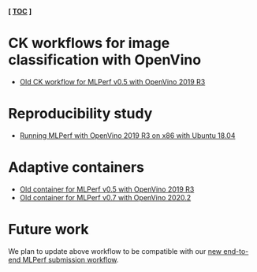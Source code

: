 ﻿**[ [TOC](../README.md) ]**

# CK workflows for image classification with OpenVino

* [Old CK workflow for MLPerf v0.5 with OpenVino 2019 R3](https://github.com/ctuning/ck-mlops/tree/main/program/mlperf-inference-v0.5)

# Reproducibility study

* [Running MLPerf with OpenVino 2019 R3 on x86 with Ubuntu 18.04](https://github.com/ctuning/ck/tree/main/docs/mlperf-automation/reproduce/ck-image-classification-x86-64-openvino-2019.md)

# Adaptive containers

* [Old container for MLPerf v0.5 with OpenVino 2019 R3](https://github.com/ctuning/ck-mlops/tree/main/docker/mlperf-inference-v0.5.openvino)
* [Old container for MLPerf v0.7 with OpenVino 2020.2](https://github.com/ctuning/ck-mlops/tree/main/docker/mlperf-inference-v0.7.openvino)

# Future work

We plan to update above workflow to be compatible with our 
[new end-to-end MLPerf submission workflow](https://github.com/octoml/mlops/tree/main/module/bench.mlperf.inference).
